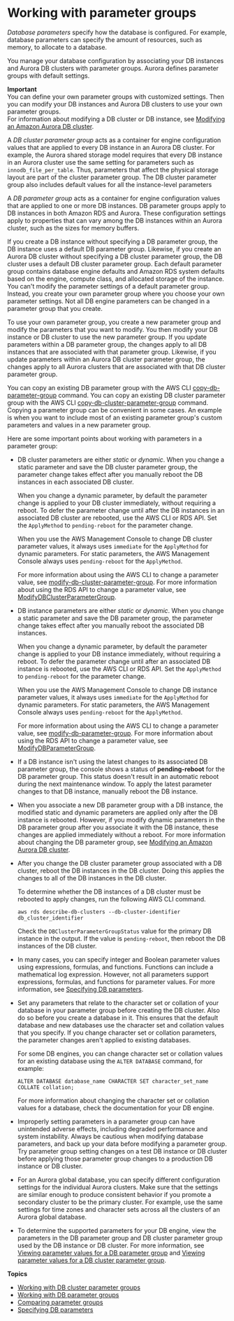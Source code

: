 # Working with parameter groups<a name="USER_WorkingWithParamGroups"></a>

*Database parameters* specify how the database is configured\. For example, database parameters can specify the amount of resources, such as memory, to allocate to a database\.

 You manage your database configuration by associating your DB instances and Aurora DB clusters with parameter groups\. Aurora defines parameter groups with default settings\. 

**Important**  
You can define your own parameter groups with customized settings\. Then you can modify your DB instances and Aurora DB clusters to use your own parameter groups\.  
For information about modifying a DB cluster or DB instance, see [Modifying an Amazon Aurora DB cluster](Aurora.Modifying.md)\.

 A *DB cluster parameter group* acts as a container for engine configuration values that are applied to every DB instance in an Aurora DB cluster\. For example, the Aurora shared storage model requires that every DB instance in an Aurora cluster use the same setting for parameters such as `innodb_file_per_table`\. Thus, parameters that affect the physical storage layout are part of the cluster parameter group\. The DB cluster parameter group also includes default values for all the instance\-level parameters 

 A *DB parameter group* acts as a container for engine configuration values that are applied to one or more DB instances\. DB parameter groups apply to DB instances in both Amazon RDS and Aurora\. These configuration settings apply to properties that can vary among the DB instances within an Aurora cluster, such as the sizes for memory buffers\. 

 If you create a DB instance without specifying a DB parameter group, the DB instance uses a default DB parameter group\. Likewise, if you create an Aurora DB cluster without specifying a DB cluster parameter group, the DB cluster uses a default DB cluster parameter group\. Each default parameter group contains database engine defaults and Amazon RDS system defaults based on the engine, compute class, and allocated storage of the instance\. You can't modify the parameter settings of a default parameter group\. Instead, you create your own parameter group where you choose your own parameter settings\. Not all DB engine parameters can be changed in a parameter group that you create\. 

 To use your own parameter group, you create a new parameter group and modify the parameters that you want to modify\. You then modify your DB instance or DB cluster to use the new parameter group\. If you update parameters within a DB parameter group, the changes apply to all DB instances that are associated with that parameter group\. Likewise, if you update parameters within an Aurora DB cluster parameter group, the changes apply to all Aurora clusters that are associated with that DB cluster parameter group\. 

 You can copy an existing DB parameter group with the AWS CLI [copy\-db\-parameter\-group](https://docs.aws.amazon.com/cli/latest/reference/rds/copy-db-parameter-group.html) command\. You can copy an existing DB cluster parameter group with the AWS CLI [copy\-db\-cluster\-parameter\-group](https://docs.aws.amazon.com/cli/latest/reference/rds/copy-db-cluster-parameter-group.html) command\. Copying a parameter group can be convenient in some cases\. An example is when you want to include most of an existing parameter group's custom parameters and values in a new parameter group\. 

Here are some important points about working with parameters in a parameter group:
+ DB cluster parameters are either *static* or *dynamic*\. When you change a static parameter and save the DB cluster parameter group, the parameter change takes effect after you manually reboot the DB instances in each associated DB cluster\.

  When you change a dynamic parameter, by default the parameter change is applied to your DB cluster immediately, without requiring a reboot\. To defer the parameter change until after the DB instances in an associated DB cluster are rebooted, use the AWS CLI or RDS API\. Set the `ApplyMethod` to `pending-reboot` for the parameter change\.

  When you use the AWS Management Console to change DB cluster parameter values, it always uses `immediate` for the `ApplyMethod` for dynamic parameters\. For static parameters, the AWS Management Console always uses `pending-reboot` for the `ApplyMethod`\.

  For more information about using the AWS CLI to change a parameter value, see [modify\-db\-cluster\-parameter\-group](https://docs.aws.amazon.com/cli/latest/reference/rds/modify-db-cluster-parameter-group.html)\. For more information about using the RDS API to change a parameter value, see [ModifyDBClusterParameterGroup](https://docs.aws.amazon.com/AmazonRDS/latest/APIReference/API_ModifyDBClusterParameterGroup.html)\.
+ DB instance parameters are either *static* or *dynamic*\. When you change a static parameter and save the DB parameter group, the parameter change takes effect after you manually reboot the associated DB instances\.

  When you change a dynamic parameter, by default the parameter change is applied to your DB instance immediately, without requiring a reboot\. To defer the parameter change until after an associated DB instance is rebooted, use the AWS CLI or RDS API\. Set the `ApplyMethod` to `pending-reboot` for the parameter change\.

  When you use the AWS Management Console to change DB instance parameter values, it always uses `immediate` for the `ApplyMethod` for dynamic parameters\. For static parameters, the AWS Management Console always uses `pending-reboot` for the `ApplyMethod`\.

  For more information about using the AWS CLI to change a parameter value, see [modify\-db\-parameter\-group](https://docs.aws.amazon.com/cli/latest/reference/rds/modify-db-parameter-group.html)\. For more information about using the RDS API to change a parameter value, see [ModifyDBParameterGroup](https://docs.aws.amazon.com/AmazonRDS/latest/APIReference/API_ModifyDBParameterGroup.html)\.
+ If a DB instance isn't using the latest changes to its associated DB parameter group, the console shows a status of **pending\-reboot** for the DB parameter group\. This status doesn't result in an automatic reboot during the next maintenance window\. To apply the latest parameter changes to that DB instance, manually reboot the DB instance\.
+ When you associate a new DB parameter group with a DB instance, the modified static and dynamic parameters are applied only after the DB instance is rebooted\. However, if you modify dynamic parameters in the DB parameter group after you associate it with the DB instance, these changes are applied immediately without a reboot\. For more information about changing the DB parameter group, see [Modifying an Amazon Aurora DB cluster](Aurora.Modifying.md)\.
+ After you change the DB cluster parameter group associated with a DB cluster, reboot the DB instances in the DB cluster\. Doing this applies the changes to all of the DB instances in the DB cluster\.

  To determine whether the DB instances of a DB cluster must be rebooted to apply changes, run the following AWS CLI command\.

  `aws rds describe-db-clusters --db-cluster-identifier db_cluster_identifier`

  Check the `DBClusterParameterGroupStatus` value for the primary DB instance in the output\. If the value is `pending-reboot`, then reboot the DB instances of the DB cluster\.
+ In many cases, you can specify integer and Boolean parameter values using expressions, formulas, and functions\. Functions can include a mathematical log expression\. However, not all parameters support expressions, formulas, and functions for parameter values\. For more information, see [Specifying DB parameters](USER_ParamValuesRef.md)\.
+ Set any parameters that relate to the character set or collation of your database in your parameter group before creating the DB cluster\. Also do so before you create a database in it\. This ensures that the default database and new databases use the character set and collation values that you specify\. If you change character set or collation parameters, the parameter changes aren't applied to existing databases\.

  For some DB engines, you can change character set or collation values for an existing database using the `ALTER DATABASE` command, for example:

  ```
  ALTER DATABASE database_name CHARACTER SET character_set_name COLLATE collation;
  ```

  For more information about changing the character set or collation values for a database, check the documentation for your DB engine\.
+ Improperly setting parameters in a parameter group can have unintended adverse effects, including degraded performance and system instability\. Always be cautious when modifying database parameters, and back up your data before modifying a parameter group\. Try parameter group setting changes on a test DB instance or DB cluster before applying those parameter group changes to a production DB instance or DB cluster\.
+  For an Aurora global database, you can specify different configuration settings for the individual Aurora clusters\. Make sure that the settings are similar enough to produce consistent behavior if you promote a secondary cluster to be the primary cluster\. For example, use the same settings for time zones and character sets across all the clusters of an Aurora global database\. 
+ To determine the supported parameters for your DB engine, view the parameters in the DB parameter group and DB cluster parameter group used by the DB instance or DB cluster\. For more information, see [Viewing parameter values for a DB parameter group](USER_WorkingWithDBInstanceParamGroups.md#USER_WorkingWithParamGroups.Viewing) and [Viewing parameter values for a DB cluster parameter group](USER_WorkingWithDBClusterParamGroups.md#USER_WorkingWithParamGroups.ViewingCluster)\.

**Topics**
+ [Working with DB cluster parameter groups](USER_WorkingWithDBClusterParamGroups.md)
+ [Working with DB parameter groups](USER_WorkingWithDBInstanceParamGroups.md)
+ [Comparing parameter groups](USER_WorkingWithParamGroups.Comparing.md)
+ [Specifying DB parameters](USER_ParamValuesRef.md)